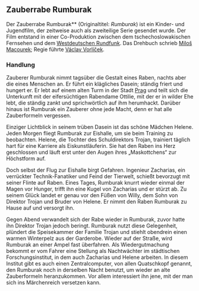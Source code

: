 ## Zauberrabe Rumburak

Der Zauberrabe Rumburak** (Originaltitel: *Rumburak*) ist ein Kinder- und Jugendfilm, der zeitweise auch als zweiteilige Serie gesendet wurde. Der Film entstand in einer Co-Produktion zwischen dem tschechoslowakischen Fernsehen und dem [Westdeutschen Rundfunk](https://de.wikipedia.org/wiki/Westdeutscher_Rundfunk). Das Drehbuch schrieb [Miloš Macourek](https://de.wikipedia.org/wiki/Milo%C5%A1_Macourek); Regie führte [Václav Vorlíček](https://de.wikipedia.org/wiki/V%C3%A1clav_Vorl%C3%AD%C4%8Dek).

### Handlung

Zauberer Rumburak nimmt tagsüber die Gestalt eines Raben, nachts aber die eines Menschen an. Er führt ein klägliches Dasein; ständig friert und hungert er. Er lebt auf einem alten Turm in der Stadt [Prag](https://de.wikipedia.org/wiki/Prag) und teilt sich die Unterkunft mit der eifersüchtigen Rabendame Ottilie, mit der er in wilder Ehe lebt, die ständig zankt und sprichwörtlich auf ihm herumhackt. Darüber hinaus ist Rumburak ein Zauberer ohne jede Macht, denn er hat alle Zauberformeln vergessen.

Einziger Lichtblick in seinem trüben Dasein ist das schöne Mädchen Helene. Jeden Morgen fliegt Rumburak zur Eishalle, um sie beim Training zu beobachten. Helene, die Tochter des Schuldirektors Trojan, trainiert täglich hart für eine Karriere als Eiskunstläuferin. Sie hat den Raben ins Herz geschlossen und läuft erst unter den Augen ihres „Maskottchens“ zur Höchstform auf.

Doch selbst der Flug zur Eishalle birgt Gefahren. Ingenieur Zacharias, ein verrückter Technik-Fanatiker und Feind der Tierwelt, schießt bevorzugt mit seiner Flinte auf Raben. Eines Tages, Rumburak knurrt wieder einmal der Magen vor Hunger, trifft ihn eine Kugel von Zacharias und er stürzt ab. Zu seinem Glück landet er genau vor den Füßen von Willy, dem Sohn von Direktor Trojan und Bruder von Helene. Er nimmt den Raben Rumburak zu Hause auf und versorgt ihn.

Gegen Abend verwandelt sich der Rabe wieder in Rumburak, zuvor hatte ihn Direktor Trojan jedoch beringt. Rumburak nutzt diese Gelegenheit, plündert die Speisekammer der Familie Trojan und stiehlt obendrein einen warmen Winterpelz aus der Garderobe. Wieder auf der Straße, wird Rumburak an einer Ampel fast überfahren. Als Wiedergutmachung bekommt er vom Fahrer eine Stellung als Nachtwächter im städtischen Forschungsinstitut, in dem auch Zacharias und Helene arbeiten. In diesem Institut gibt es auch einen Zentralcomputer, von allen Quatschkopf genannt, den Rumburak noch in derselben Nacht benutzt, um wieder an alte Zauberformeln heranzukommen. Vor allem interessiert ihn jene, mit der man sich ins Märchenreich versetzen kann.
